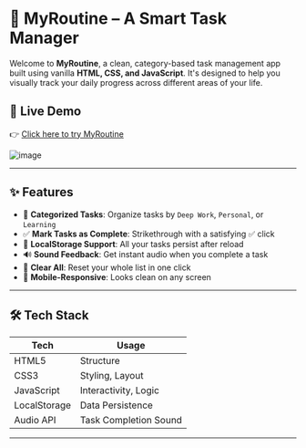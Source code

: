 # 🧠 MyRoutine – A Smart Task Manager

Welcome to **MyRoutine**, a clean, category-based task management app built using vanilla **HTML, CSS, and JavaScript**. It's designed to help you visually track your daily progress across different areas of your life.

## 🚀 Live Demo

👉 [Click here to try MyRoutine](https://shub-360.github.io/UserData-cards/)

![image](https://github.com/user-attachments/assets/82521cd1-3f83-41a9-9480-68ac311df36e)



---

## ✨ Features

- 🔹 **Categorized Tasks**: Organize tasks by `Deep Work`, `Personal`, or `Learning`
- ✅ **Mark Tasks as Complete**: Strikethrough with a satisfying ✅ click
- 💾 **LocalStorage Support**: All your tasks persist after reload
- 🔊 **Sound Feedback**: Get instant audio when you complete a task
- 🧹 **Clear All**: Reset your whole list in one click
- 📱 **Mobile-Responsive**: Looks clean on any screen

---

## 🛠 Tech Stack

| Tech         | Usage             |
|--------------|-------------------|
| HTML5        | Structure          |
| CSS3         | Styling, Layout    |
| JavaScript   | Interactivity, Logic |
| LocalStorage | Data Persistence   |
| Audio API    | Task Completion Sound |

---
